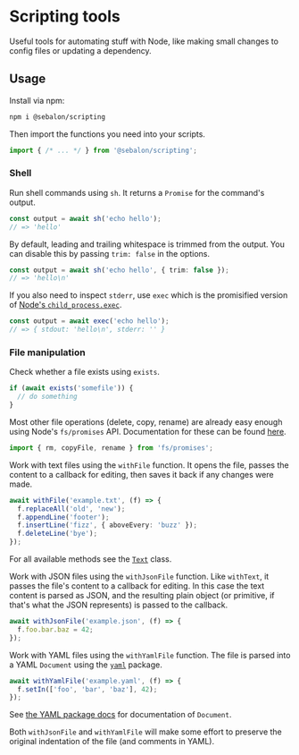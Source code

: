 # Scripting tools

Useful tools for automating stuff with Node, like making small changes to config files or updating a dependency.

## Usage

Install via npm:

```sh
npm i @sebalon/scripting
```

Then import the functions you need into your scripts.

```ts
import { /* ... */ } from '@sebalon/scripting';
```

### Shell

Run shell commands using `sh`. It returns a `Promise` for the command's output.

```ts
const output = await sh('echo hello');
// => 'hello'
```

By default, leading and trailing whitespace is trimmed from the output. You can disable this by passing `trim: false` in the options.

```ts
const output = await sh('echo hello', { trim: false });
// => 'hello\n'
```

If you also need to inspect `stderr`, use `exec` which is the promisified version of [Node's `child_process.exec`](https://nodejs.org/api/child_process.html#child_processexeccommand-options-callback).

```ts
const output = await exec('echo hello');
// => { stdout: 'hello\n', stderr: '' }
```

### File manipulation

Check whether a file exists using `exists`.

```ts
if (await exists('somefile')) {
  // do something
}
```

Most other file operations (delete, copy, rename) are already easy enough using Node's `fs/promises` API. Documentation for these can be found [here](https://nodejs.org/api/fs.html#promises-api).

```ts
import { rm, copyFile, rename } from 'fs/promises';
```

Work with text files using the `withFile` function. It opens the file, passes the content to a callback for editing, then saves it back if any changes were made.

```ts
await withFile('example.txt', (f) => {
  f.replaceAll('old', 'new');
  f.appendLine('footer');
  f.insertLine('fizz', { aboveEvery: 'buzz' });
  f.deleteLine('bye');
});
```

For all available methods see the [`Text`](src/text.ts) class.

Work with JSON files using the `withJsonFile` function. Like `withText`, it passes the file's content to a callback for editing. In this case the text content is parsed as JSON, and the resulting plain object (or primitive, if that's what the JSON represents) is passed to the callback.

```ts
await withJsonFile('example.json', (f) => {
  f.foo.bar.baz = 42;
});
```

Work with YAML files using the `withYamlFile` function. The file is parsed into a YAML `Document` using the [`yaml`](https://www.npmjs.com/package/yaml) package.

```ts
await withYamlFile('example.yaml', (f) => {
  f.setIn(['foo', 'bar', 'baz'], 42);
});
```

See [the YAML package docs](https://eemeli.org/yaml/#documents) for documentation of `Document`.

Both `withJsonFile` and `withYamlFile` will make some effort to preserve the original indentation of the file (and comments in YAML).
